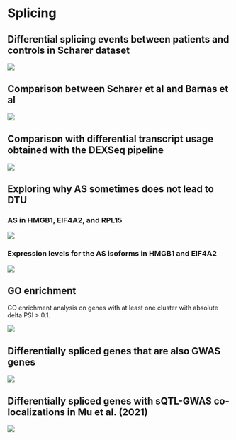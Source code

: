 Splicing
================

Differential splicing events between patients and controls in Scharer dataset
-----------------------------------------------------------------------------

![](README_files/figure-gfm/unnamed-chunk-3-1.png)<!-- -->

Comparison between Scharer et al and Barnas et al
-------------------------------------------------

![](README_files/figure-gfm/unnamed-chunk-4-1.png)<!-- -->

Comparison with differential transcript usage obtained with the DEXSeq pipeline
-------------------------------------------------------------------------------

![](README_files/figure-gfm/unnamed-chunk-5-1.png)<!-- -->

Exploring why AS sometimes does not lead to DTU
-----------------------------------------------

### AS in HMGB1, EIF4A2, and RPL15

![](README_files/figure-gfm/unnamed-chunk-6-1.png)<!-- -->

### Expression levels for the AS isoforms in HMGB1 and EIF4A2

![](README_files/figure-gfm/unnamed-chunk-7-1.png)<!-- -->

GO enrichment
-------------

GO enrichment analysis on genes with at least one cluster with absolute
delta PSI &gt; 0.1.

![](README_files/figure-gfm/unnamed-chunk-9-1.png)<!-- -->

Differentially spliced genes that are also GWAS genes
-----------------------------------------------------

![](README_files/figure-gfm/unnamed-chunk-10-1.png)<!-- -->

Differentially spliced genes with sQTL-GWAS co-localizations in Mu et al. (2021)
--------------------------------------------------------------------------------

![](README_files/figure-gfm/unnamed-chunk-11-1.png)<!-- -->
